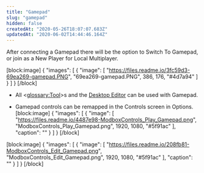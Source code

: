 ```yaml
---
title: "Gamepad"
slug: "gamepad"
hidden: false
createdAt: "2020-05-26T18:07:07.683Z"
updatedAt: "2020-06-02T14:44:46.164Z"
---
```

After connecting a Gamepad there will be the option to Switch To Gamepad, or join as a New Player for Local Multiplayer. 


[block:image]
{
  "images": [
    {
      "image": [
        "https://files.readme.io/3fc59d3-69ea269-gamepad.PNG",
        "69ea269-gamepad.PNG",
        386,
        176,
        "#4d7a94"
      ]
    }
  ]
}
[/block]
* All <<glossary:Tool>>s and the [Desktop Editor](doc:desktop-editor) can be used with Gamepad.

* Gamepad controls can be remapped in the Controls screen in Options.
[block:image]
{
  "images": [
    {
      "image": [
        "https://files.readme.io/4487e98-ModboxControls_Play_Gamepad.png",
        "ModboxControls_Play_Gamepad.png",
        1920,
        1080,
        "#5f91ac"
      ],
      "caption": ""
    }
  ]
}
[/block]

[block:image]
{
  "images": [
    {
      "image": [
        "https://files.readme.io/208fb81-ModboxControls_Edit_Gamepad.png",
        "ModboxControls_Edit_Gamepad.png",
        1920,
        1080,
        "#5f91ac"
      ],
      "caption": ""
    }
  ]
}
[/block]